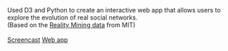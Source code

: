 Used D3 and Python to create an interactive web app that allows users to explore the evolution of real social networks.
<br />
(Based on the <a href="http://realitycommons.media.mit.edu/realitymining.html">Reality Mining data</a> from MIT)
<br /><br />
<a href="https://www.youtube.com/watch?v=5vMvluLGuK8">Screencast</a>
<a href="http://andrewgarrettreece.com/seenet">Web app</a>
<br /><br />
